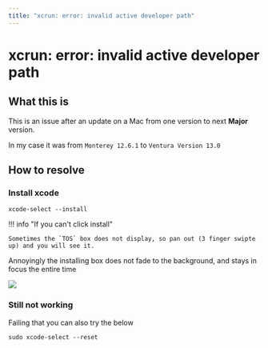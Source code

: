 ```yaml
---
title: "xcrun: error: invalid active developer path"
---
```


# xcrun: error: invalid active developer path

## What this is

This is an issue after an update on a Mac from one version to next **Major** version.

In my case it was from `Monterey 12.6.1` to `Ventura Version 13.0`

## How to resolve

### Install xcode

```shell
xcode-select --install
```

!!! info "If you can't click install"

    Sometimes the `TOS` box does not display, so pan out (3 finger swipte up) and you will see it.

Annoyingly the installing box does not fade to the background, and stays in focus the entire time

![](/assets/xcode.png)


### Still not working

Failing that you can also try the below


```shell
sudo xcode-select --reset
```